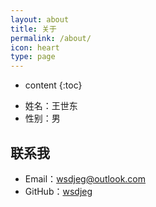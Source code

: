 ```yaml
---
layout: about
title: 关于
permalink: /about/
icon: heart
type: page
---
```


* content
{:toc}


- 姓名：王世东
- 性别：男

## 联系我

* Email：[wsdjeg@outlook.com](mailto:wsdjeg@outlook.com)
* GitHub：[wsdjeg](https://github.com/wsdjeg)
